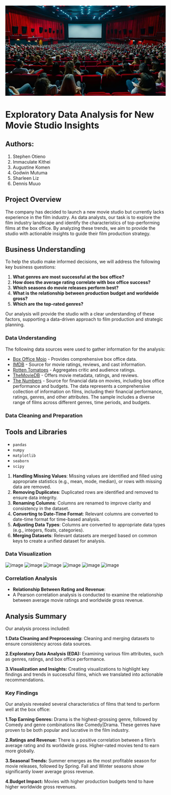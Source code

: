 ![Description of Image](https://github.com/bEEkEEper254/Dsc_phase2_group6_project/blob/main/Film2.webp)
 # Exploratory Data Analysis for New Movie Studio Insights
## Authors:
1. Stephen Otieno
2. Immaculate Kithei
3. Augustine Komen
4. Godwin Mutuma
5. Sharleen Liz
6. Dennis Muuo

## Project Overview
The company has decided to launch a new movie studio but currently lacks experience in the film industry. As data analysts, our task is to explore the film industry landscape and identify the characteristics of top-performing films at the box office. By analyzing these trends, we aim to provide the studio with actionable insights to guide their film production strategy.

## Business Understanding
To help the studio make informed decisions, we will address the following key business questions:

1. **What genres are most successful at the box office?**
2. **How does the average rating correlate with box office success?**
3. **Which seasons do movie releases perform best?**
4. **What is the relationship between production budget and worldwide gross?**
5. **Which are the top-rated genres?**

Our analysis will provide the studio with a clear understanding of these factors, supporting a data-driven approach to film production and strategic planning.
### Data Understanding 
The following data sources were used to gather information for the analysis:

- [Box Office Mojo](https://www.boxofficemojo.com) - Provides comprehensive box office data.
- [IMDB](https://www.imdb.com) - Source for movie ratings, reviews, and cast information.
- [Rotten Tomatoes](https://www.rottentomatoes.com) - Aggregates critic and audience ratings.
- [TheMovieDB](https://www.themoviedb.org) - Offers movie metadata, ratings, and reviews.
- [The Numbers](https://www.the-numbers.com) - Source for financial data on movies, including box office performance and budgets.
The data represents a comprehensive collection of information on films, including their financial performance, ratings, genres, and other attributes. The sample includes a diverse range of films across different genres, time periods, and budgets.

### Data Cleaning and Preparation
## Tools and Libraries
- `pandas`
- `numpy`
- `matplotlib`
- `seaborn`
- `scipy`
1. **Handling Missing Values**: Missing values are identified and filled using appropriate statistics (e.g., mean, mode, median), or rows with missing data are removed.
2. **Removing Duplicates**: Duplicated rows are identified and removed to ensure data integrity.
3. **Renaming Columns**: Columns are renamed to improve clarity and consistency in the dataset.
4. **Converting to Date-Time Format**: Relevant columns are converted to date-time format for time-based analysis.
5. **Adjusting Data Types**: Columns are converted to appropriate data types (e.g., integers, floats, categories).
6. **Merging Datasets**: Relevant datasets are merged based on common keys to create a unified dataset for analysis.
### Data Visualization
![image](https://github.com/user-attachments/assets/70a7cbc1-5f04-441e-9490-7c3d3d8f1463)
![image](https://github.com/user-attachments/assets/b48c1a71-3d96-47e1-9a28-f5c1b31eea96)
![image](https://github.com/user-attachments/assets/c094a79a-757d-4e98-a8fc-745073fecf47)
![image](https://github.com/user-attachments/assets/ae9d3585-43c6-4fec-ac32-bcb1208aac60)
![image](https://github.com/user-attachments/assets/0e20666f-436f-4af5-b4f2-3678a6da3314)
![image](https://github.com/user-attachments/assets/ac74f426-e5f2-40f9-a90b-503fb6df4632)

### Correlation Analysis
- **Relationship Between Rating and Revenue**:
- A Pearson correlation analysis is conducted to examine the relationship between average movie ratings and worldwide gross revenue.
## Analysis Summary
Our analysis process included:

**1.Data Cleaning and Preprocessing:** Cleaning and merging datasets to ensure consistency across data sources.

**2.Exploratory Data Analysis (EDA):** Examining various film attributes, such as genres, ratings, and box office performance.

**3.Visualization and Insights:** Creating visualizations to highlight key findings and trends in successful films, which we translated into actionable recommendations.

### Key Findings

Our analysis revealed several characteristics of films that tend to perform well at the box office:

**1.Top Earning Genres:** Drama is the highest-grossing genre, followed by Comedy and genre combinations like Comedy|Drama. These genres have proven to be both popular and lucrative in the film industry.

**2.Ratings and Revenue:** There is a positive correlation between a film’s average rating and its worldwide gross. Higher-rated movies tend to earn more globally.

**3.Seasonal Trends:** Summer emerges as the most profitable season for movie releases, followed by Spring. Fall and Winter seasons show significantly lower average gross revenue.

**4.Budget Impact:** Movies with higher production budgets tend to have higher worldwide gross revenues.



